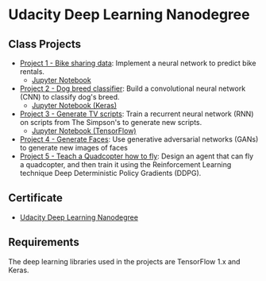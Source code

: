 # Udacity Deep Learning Nanodegree

## Class Projects
* [Project 1 - Bike sharing data](https://github.com/vgkortsas/Online_courses/tree/master/Udacity_Deep_Learning_Nanodegree/Bike_Sharing_Data): Implement a neural network to predict bike rentals.
     * [Jupyter Notebook](https://nbviewer.jupyter.org/github/vgkortsas/Online_courses/blob/master/Udacity_Deep_Learning_Nanodegree/Bike_Sharing_Data/Your_first_neural_network.ipynb)
* [Project 2 - Dog breed classifier](https://github.com/vgkortsas/Online_courses/tree/master/Udacity_Deep_Learning_Nanodegree/Dog_Breed_Classifier): Build a convolutional neural network (CNN)  to classify dog's breed.
     * [Jupyter Notebook (Keras)](https://nbviewer.jupyter.org/github/vgkortsas/Online_courses/blob/master/Udacity_Deep_Learning_Nanodegree/Dog_Breed_Classifier/dog_app.ipynb)
* [Project 3 - Generate TV scripts](https://github.com/vgkortsas/Online_courses/tree/master/Udacity_Deep_Learning_Nanodegree/Generate_TV_Scripts): Train a recurrent neural network (RNN) on scripts from The Simpson's to generate new scripts. 
     * [Jupyter Notebook (TensorFlow)](https://nbviewer.jupyter.org/github/vgkortsas/Online_courses/blob/master/Udacity_Deep_Learning_Nanodegree/Generate_TV_Scripts/dlnd_tv_script_generation.ipynb)
* [Project 4 - Generate Faces](https://github.com/vgkortsas/Online_courses/tree/master/Udacity_Deep_Learning_Nanodegree/Generate_Faces): Use generative adversarial networks (GANs) to generate new images of faces
* [Project 5 - Teach a Quadcopter how to fly](https://github.com/vgkortsas/Online_courses/tree/master/Udacity_Deep_Learning_Nanodegree/Teach_a_Quadcopter_how_to_Fly): Design an agent that can fly a quadcopter, and then train it using the Reinforcement Learning technique Deep Deterministic Policy Gradients (DDPG).

## Certificate

* [Udacity Deep Learning Nanodegree](https://github.com/vgkortsas/Online_courses/blob/master/Certificates/Udacity%20DL%20graduation%20certificate.pdf)

## Requirements

The deep learning libraries used in the projects are TensorFlow 1.x and Keras.